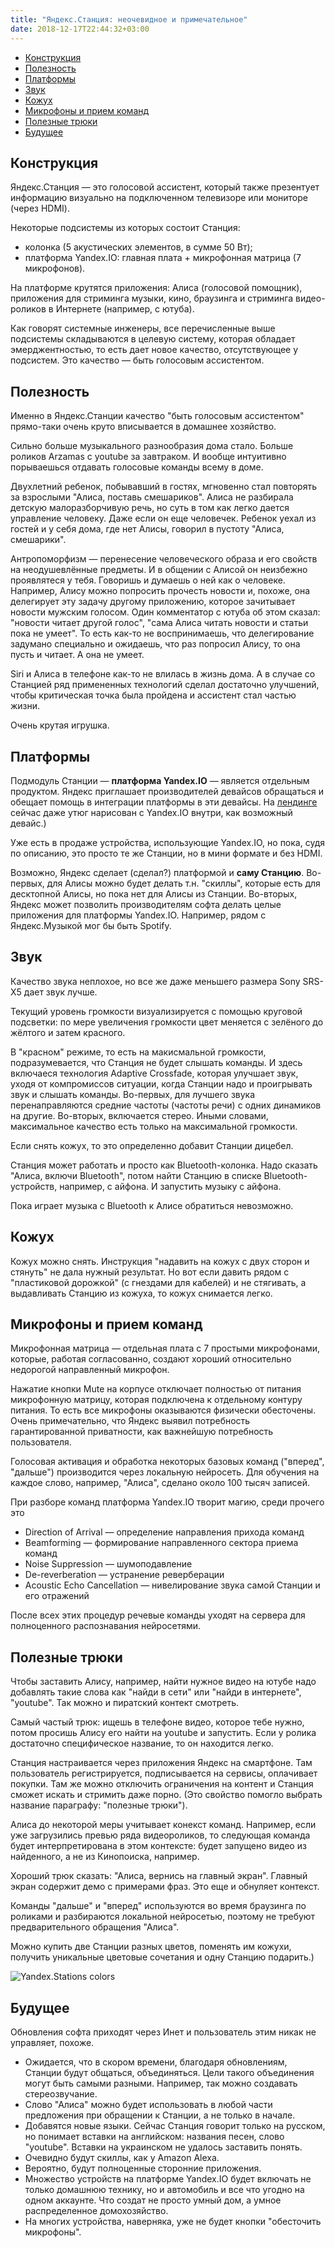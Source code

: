 ```yaml
---
title: "Яндекс.Станция: неочевидное и примечательное"
date: 2018-12-17T22:44:32+03:00
---
```


* [Конструкция](#%D0%BA%D0%BE%D0%BD%D1%81%D1%82%D1%80%D1%83%D0%BA%D1%86%D0%B8%D1%8F)
* [Полезность](#%D0%BF%D0%BE%D0%BB%D0%B5%D0%B7%D0%BD%D0%BE%D1%81%D1%82%D1%8C)
* [Платформы](#%D0%BF%D0%BB%D0%B0%D1%82%D1%84%D0%BE%D1%80%D0%BC%D1%8B)
* [Звук](#%D0%B7%D0%B2%D1%83%D0%BA)
* [Кожух](#%D0%BA%D0%BE%D0%B6%D1%83%D1%85)
* [Микрофоны и прием команд](#%D0%BC%D0%B8%D0%BA%D1%80%D0%BE%D1%84%D0%BE%D0%BD%D1%8B-%D0%B8-%D0%BF%D1%80%D0%B8%D0%B5%D0%BC-%D0%BA%D0%BE%D0%BC%D0%B0%D0%BD%D0%B4)
* [Полезные трюки](#%D0%BF%D0%BE%D0%BB%D0%B5%D0%B7%D0%BD%D1%8B%D0%B5-%D1%82%D1%80%D1%8E%D0%BA%D0%B8)
* [Будущее](#%D0%B1%D1%83%D0%B4%D1%83%D1%89%D0%B5%D0%B5)

## Конструкция

Яндекс.Станция — это голосовой ассистент, который также презентует информацию визуально на подключенном телевизоре или мониторе (через HDMI).

Некоторые подсистемы из которых состоит Станция:

* колонка (5 акустических элементов, в сумме 50 Вт);
* платформа Yandex.IO: главная плата + микрофонная матрица (7 микрофонов).

На платформе крутятся приложения: Алиса (голосовой помощник), приложения для стриминга музыки, кино, браузинга и стриминга видео-роликов в Интернете (например, с ютуба).

Как говорят системные инженеры, все перечисленные выше подсистемы складываются в целевую систему, которая обладает эмерджентностью, то есть дает новое качество, отсутствующее у подсистем. Это качество — быть голосовым ассистентом.

## Полезность

Именно в Яндекс.Станции качество "быть голосовым ассистентом" прямо-таки очень круто вписывается в домашнее хозяйство.

Сильно больше музыкального разнообразия дома стало. Больше роликов Arzamas с youtube за завтраком. И вообще интуитивно порываешься отдавать голосовые команды всему в доме.

Двухлетний ребенок, побывавший в гостях, мгновенно стал повторять за взрослыми "Алиса, поставь смешариков". Алиса не разбирала детскую малоразборчивую речь, но суть в том как легко дается управление человеку. Даже если он еще человечек. Ребенок уехал из гостей и у себя дома, где нет Алисы, говорил в пустоту "Алиса, смешарики".

Антропоморфизм — перенесение человеческого образа и его свойств на неодушевлённые предметы. И в общении с Алисой он неизбежно проявлятеся у тебя. Говоришь и думаешь о ней как о человеке. Например, Алису можно попросить прочесть новости и, похоже, она делегирует эту задачу другому приложению, которое зачитывает новости мужским голосом. Один комментатор с ютуба об этом сказал: "новости читает другой голос", "сама Алиса читать новости и статьи пока не умеет". То есть как-то не воспринимаешь, что делегирование задумано специально и ожидаешь, что раз попросил Алису, то она пусть и читает. А она не умеет.

Siri и Алиса в телефоне как-то не влилась в жизнь дома. А в случае со Станцией ряд примененных технологий сделал достаточно улучшений, чтобы критическая точка была пройдена и ассистент стал частью жизни.

Очень крутая игрушка.

## Платформы

Подмодуль Станции — **платформа Yandex.IO** — является отдельным продуктом. Яндекс приглашает производителей девайсов обращаться и обещает помощь в интеграции платформы в эти девайсы. На [лендинге](https://io.yandex.com/) сейчас даже утюг нарисован с Yandex.IO внутри, как возможный девайс.)

Уже есть в продаже устройства, использующие Yandex.IO, но пока, судя по описанию, это просто те же Станции, но в мини формате и без HDMI.

Возможно, Яндекс сделает (сделал?) платформой и **саму Станцию**. Во-первых, для Алисы можно будет делать т.н. "скиллы", которые есть для десктопной Алисы, но пока нет для Алисы из Станции. Во-вторых, Яндекс может позволить производителям софта делать целые приложения для платформы Yandex.IO. Например, рядом с Яндекс.Музыкой мог бы быть Spotify.

## Звук

Качество звука неплохое, но все же даже меньшего размера Sony SRS-X5 дает звук лучше.

Текущий уровень громкости визуализируется с помощью круговой подсветки: по мере увеличения громкости цвет меняется с зелёного до жёлтого и затем красного.

В "красном" режиме, то есть на макисмальной громкости, подразумевается, что Станция не будет слышать команды. И здесь включаеся технология Adaptive Crossfade, которая улучшает звук, уходя от компромиссов ситуации, когда Станции надо и проигрывать звук и слышать команды. Во-первых, для лучшего звука перенаправляются средние частоты (частоты речи) с одних динамиков на другие. Во-вторых, включается стерео. Иными словами, максимальное качество есть только на максимальной громкости.

Если снять кожух, то это определенно добавит Станции дицебел.

Станция может работать и просто как Bluetooth-колонка. Надо сказать "Алиса, включи Bluetooth", потом найти Станцию в списке Bluetooth-устройств, например, с айфона. И запустить музыку с айфона.

Пока играет музыка с Bluetooth к Алисе обратиться невозможно.

## Кожух

Кожух можно снять. Инструкция "надавить на кожух с двух сторон и стянуть" не дала нужный результат. Но вот если давить рядом с "пластиковой дорожкой" (с гнездами для кабелей) и не стягивать, а выдавливать Станцию из кожуха, то кожух снимается легко.

## Микрофоны и прием команд

Микрофонная матрица — отдельная плата с 7 простыми микрофонами, которые, работая согласованно, создают хороший относительно недорогой направленный микрофон.

Нажатие кнопки Mute на корпусе отключает полностью от питания микрофонную матрицу, которая подключена к отдельному контуру питания. То есть все микрофоны оказываются физически обесточены. Очень примечательно, что Яндекс выявил потребность гарантированной приватности, как важнейшую потребность пользователя.

Голосовая активация и обработка некоторых базовых команд ("вперед", "дальше") производится через локальную нейросеть. Для обучения на каждое слово, например, "Алиса", сделано около 100 тысяч записей.

При разборе команд платформа Yandex.IO творит магию, среди прочего это

* Direction of Arrival — определение направления прихода команд
* Beamforming — формирование направленного сектора приема команд
* Noise Suppression — шумоподавление
* De-reverberation — устранение реверберации
* Acoustic Echo Cancellation — нивелирование звука самой Станции и его отражений

После всех этих процедур речевые команды уходят на сервера для полноценного распознавания нейросетями.

## Полезные трюки

Чтобы заставить Алису, например, найти нужное видео на ютубе надо добавлять такие слова как "найди в сети" или "найди в интернете", "youtube". Так можно и пиратский контект смотреть.

Самый частый трюк: ищешь в телефоне видео, которое тебе нужно, потом просишь Алису его найти на youtube и запустить. Если у ролика достаточно специфическое название, то он находится легко.

Станция настраивается через приложения Яндекс на смартфоне. Там пользователь регистрируется, подписывается на сервисы, оплачивает покупки. Там же можно отключить ограничения на контент и Станция сможет искать и стримить даже порно. (Это свойство помогло выбрать название параграфу: "полезные трюки").

Алиса до некоторой меры учитывает конекст команд. Например, если уже загрузились превью ряда видеороликов, то следующая команда будет интерпретирована в этом контексте: будет запущено видео из найденного, а не из Кинопоиска, например.

Хороший трюк сказать: "Алиса, вернись на главный экран". Главный экран содержит демо с примерами фраз. Это еще и обнуляет контекст.

Команды "дальше" и "вперед" используются во время браузинга по роликами и разбираются локальной нейросетью, поэтому не требуют предварительного обращения "Алиса".

Можно купить две Станции разных цветов, поменять им кожухи, получить уникальные цветовые сочетания и одну Станцию подарить.)

![Yandex.Stations colors](/yandex-stations.jpg)


## Будущее

Обновления софта приходят через Инет и пользователь этим никак не управляет, похоже.

* Ожидается, что в скором времени, благодаря обновлениям, Станции будут общаться, объединяться. Цели такого объединения могут быть самыми разными. Например, так можно создавать стереозвучание.
* Слово "Алиса" можно будет использовать в любой части предложения при обращении к Станции, а не только в начале.
* Добавятся новые языки. Сейчас Станция говорит только на русском, но понимает вставки на английском: названия песен, слово "youtube". Вставки на украинском не удалось заставить понять.
* Очевидно будут скиллы, как у Amazon Alexa.
* Вероятно, будут полноценные сторонние приложения.
* Множество устройств на платформе Yandex.IO будет включать не только домашнюю технику, но и автомобиль и все что угодно на одном аккаунте. Что создат не просто умный дом, а умное распределенное домохозяйство.
* На многих устройства, наверняка, уже не будет кнопки "обесточить микрофоны".


